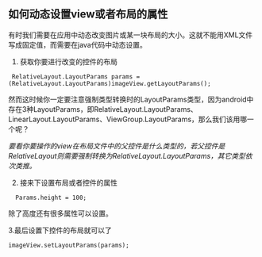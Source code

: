 ##  如何动态设置view或者布局的属性
有时我们需要在应用中动态改变图片或某一块布局的大小。这就不能用XML文件写成固定值，而需要在java代码中动态设置。

1. 获取你要进行改变的控件的布局

```
 RelativeLayout.LayoutParams params = (RelativeLayout.LayoutParams)imageView.getLayoutParams();
```
   然而这时候你一定要注意强制类型转换时的LayoutParams类型，因为android中存在3种LayoutParams，即RelativeLayout.LayoutParams、LinearLayout.LayoutParams、ViewGroup.LayoutParams，那么我们该用哪一个呢？
   
*要看你要操作的view在布局文件中的父控件是什么类型的，若父控件是RelativeLayout则需要强制转换为RelativeLayout.LayoutParams，其它类型依次类推。*  

        
2. 接来下设置布局或者控件的属性

```
  Params.height = 100;
```
      
除了高度还有很多属性可以设置。

3.最后设置下控件的布局就可以了

```
imageView.setLayoutParams(params);
```

